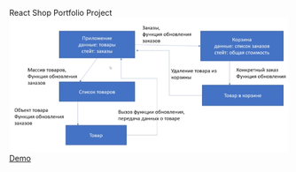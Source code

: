 React Shop Portfolio Project
![alt text](image.png)
[Demo](https://yaspichihin.github.io/react-shop/)
